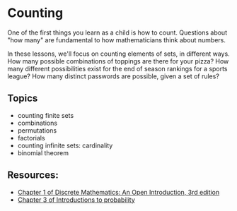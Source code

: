 # Counting

One of the first things you learn as a child is how to count. Questions about "how many" are fundamental to how mathematicians think about numbers.

In these lessons, we'll focus on counting elements of sets, in different ways. How many possible combinations of toppings are there for your pizza? How many different possibilities exist for the end of season rankings for a sports league? How many distinct passwords are possible, given a set of rules?

## Topics

- counting finite sets
- combinations
- permutations
- factorials
- counting infinite sets: cardinality
- binomial theorem

## Resources:
- [Chapter 1 of Discrete Mathematics: An Open Introduction, 3rd edition](http://discrete.openmathbooks.org/dmoi3/ch_counting.html)
- [Chapter 3 of Introductions to probability](https://open.umn.edu/opentextbooks/textbooks/21)
